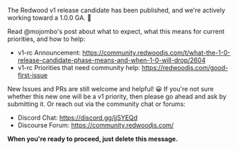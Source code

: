 The Redwood v1 release candidate has been published, and we're actively working toward a 1.0.0 GA. 🎯

Read @mojombo's post about what to expect, what this means for current priorities, and how to help:
- v1-rc Announcement: https://community.redwoodjs.com/t/what-the-1-0-release-candidate-phase-means-and-when-1-0-will-drop/2604
- v1-rc Priorities that need community help: https://redwoodjs.com/good-first-issue

New Issues and PRs are still welcome and helpful! 😀 If you're not sure whether this new one will be a v1 priority, then please go ahead and ask by submitting it. Or reach out via the community chat or forums:
- Discord Chat: https://discord.gg/jjSYEQd
- Discourse Forum: https://community.redwoodjs.com/

**When you're ready to proceed, just delete this message.**
